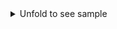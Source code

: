 <details>
  <summary>Unfold to see sample</summary>
  
  ```markdown
  # H1: main title
  ## H2: big title
  ### H3: less big title
  #### H4: Subtitle or something
  ##### H5: Little       title
  ###### H6: Is it a *title* ?

  Another syntax for H1
  =====================

  ...And for H2
  ---
  ```

  Result:

  ![headings examples](./readme_examples/titles.png "headings examples")
</details>


